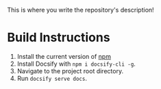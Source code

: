 <!-- Github repo readme -->

This is where you write the repository's description!

# Build Instructions
1. Install the current version of [npm](https://nodejs.org/en/)
2. Install Docsify with `npm i docsify-cli -g`.
3. Navigate to the project root directory.
4. Run `docsify serve docs`.
